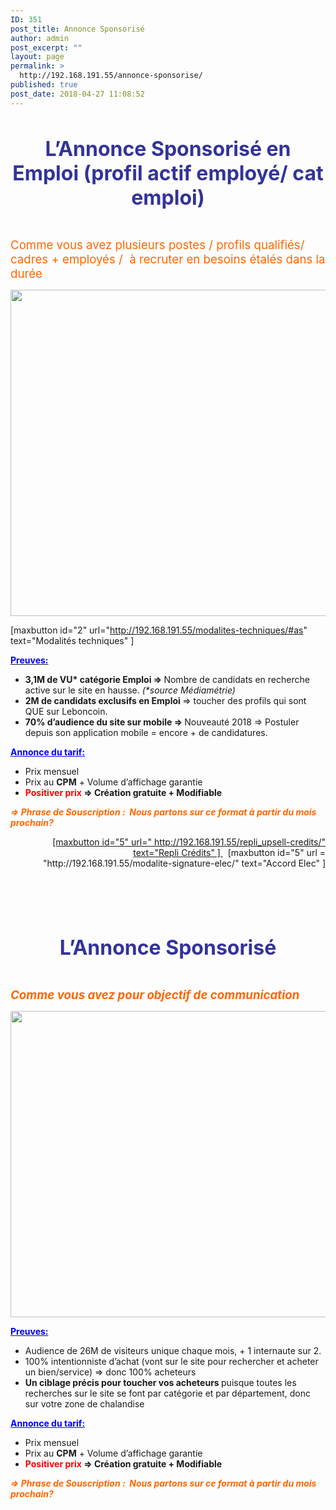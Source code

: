 ```yaml
---
ID: 351
post_title: Annonce Sponsorisé
author: admin
post_excerpt: ""
layout: page
permalink: >
  http://192.168.191.55/annonce-sponsorise/
published: true
post_date: 2018-04-27 11:08:52
---
```

&nbsp;
<p id="ann_spo" style="text-align: center;"><span style="font-size: 24pt; color: #333399;"><b>L’Annonce Sponsorisé en Emploi (</b><b>profil actif employé/ cat emploi)</b></span></p>
&nbsp;

<span style="font-size: 14pt; color: #ff6600;">Comme vous avez plusieurs postes / profils qualifiés/ cadres + employés /  à recruter en besoins étalés dans la durée</span>

<a href="/wp-content/uploads/2018/05/Ann_Spo_Emp1.png"><img class="aligncenter size-full wp-image-475" src="/wp-content/uploads/2018/05/Ann_Spo_Emp1.png" alt="" width="1598" height="522" /></a>

[maxbutton id="2" url="http://192.168.191.55/modalites-techniques/#as" text="Modalités techniques" ]

<span style="text-decoration: underline;"><span style="color: #0000ff;"><strong>Preuves:</strong></span></span>
<ul>
 	<li><b>3,1M de VU* catégorie Emploi =&gt; </b>Nombre de candidats en recherche active sur le site en hausse. <i>(*source Médiamétrie)</i></li>
 	<li><b>2M de candidats exclusifs en Emploi </b>=&gt; toucher des profils qui sont QUE sur Leboncoin.</li>
 	<li><b>70% d’audience du site sur mobile =&gt; </b>Nouveauté 2018 =&gt; Postuler depuis son application mobile = encore + de candidatures.</li>
</ul>
<span style="color: #0000ff;"><strong><span style="text-decoration: underline;">Annonce du tarif:</span></strong></span>
<ul>
 	<li>Prix mensuel</li>
 	<li>Prix au <b>CPM</b> + Volume d’affichage garantie</li>
 	<li><b><span style="color: #ff0000;">Positiver prix</span> =&gt; </b><b>Création gratuite + Modifiable</b></li>
</ul>
<span style="color: #ff6600;"><b><i>=&gt; Phrase de Souscription :  </i></b><b><i>Nous partons sur ce format à partir du mois prochain?</i></b></span>
<p style="text-align: right;"><a href="http://192.168.188.240/WP/wp-content/uploads/2018/04/Box_1.png">[maxbutton id="5" url=" http://192.168.191.55/repli_upsell-credits/" text="Repli Crédits" ] </a>  [maxbutton id="5" url = "http://192.168.191.55/modalite-signature-elec/" text="Accord Elec" ]</p>
&nbsp;

&nbsp;

&nbsp;
<p id="ann_spo_bus" style="text-align: center;"><b><span style="font-size: 24pt; color: #333399;">L’Annonce Sponsorisé</span></b></p>
&nbsp;

<span style="color: #ff6600; font-size: 14pt;"><b><i>Comme vous avez pour objectif de communication</i></b></span>

<a href="/wp-content/uploads/2018/05/Ann_Spo_Emp_bis1.png"><img class="aligncenter size-full wp-image-476" src="/wp-content/uploads/2018/05/Ann_Spo_Emp_bis1.png" alt="" width="1594" height="490" /></a>

<span style="text-decoration: underline;"><span style="color: #0000ff;"><strong>Preuves:</strong></span></span>
<ul>
 	<li>Audience de 26M de visiteurs unique chaque mois, + 1 internaute sur 2.</li>
 	<li>100% intentionniste d’achat (vont sur le site pour rechercher et acheter un bien/service) =&gt; donc 100% acheteurs</li>
 	<li><b>Un ciblage précis pour toucher vos acheteurs </b>puisque toutes les recherches sur le site se font par catégorie et par département, donc sur votre zone de chalandise</li>
</ul>
<span style="color: #0000ff;"><strong><span style="text-decoration: underline;">Annonce du tarif:</span></strong></span>
<ul>
 	<li>Prix mensuel</li>
 	<li>Prix au <b>CPM</b> + Volume d’affichage garantie</li>
 	<li><b><span style="color: #ff0000;">Positiver prix</span> =&gt; </b><b>Création gratuite + Modifiable</b></li>
</ul>
<span style="color: #ff6600;"><b><i>=&gt; Phrase de Souscription :  </i></b><b><i>Nous partons sur ce format à partir du mois prochain?</i></b></span>

&nbsp;